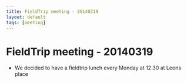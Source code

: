 ```yaml
---
title: FieldTrip meeting - 20140319
layout: default
tags: [meeting]
---
```


# FieldTrip meeting - 20140319

*  We decided to have a fieldtrip lunch every Monday at 12.30 at Leons place 
